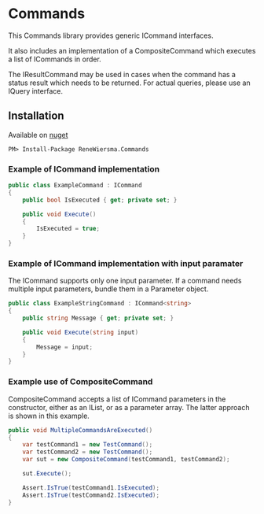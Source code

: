 # Commands

This Commands library provides generic ICommand interfaces.

It also includes an implementation of a CompositeCommand which executes a list of ICommands in order. 

The IResultCommand may be used in cases when the command has a status result which needs to be returned. For actual queries, please use an IQuery interface.

## Installation

Available on [nuget](https://www.nuget.org/packages/ReneWiersma.Commands/)

	PM> Install-Package ReneWiersma.Commands

### Example of ICommand implementation

```csharp
public class ExampleCommand : ICommand
{
    public bool IsExecuted { get; private set; }

    public void Execute()
    {
        IsExecuted = true;
    }
}
```

### Example of ICommand implementation with input paramater
The ICommand supports only one input parameter. If a command needs multiple input parameters, bundle them in a Parameter object.
```csharp
public class ExampleStringCommand : ICommand<string>
{
    public string Message { get; private set; }

    public void Execute(string input)
    {
        Message = input;
    }
}
```

### Example use of CompositeCommand
CompositeCommand accepts a list of ICommand parameters in the constructor, either as an IList, or as a parameter array. The latter approach is shown in this example.
```csharp
public void MultipleCommandsAreExecuted()
{
    var testCommand1 = new TestCommand();
    var testCommand2 = new TestCommand();
    var sut = new CompositeCommand(testCommand1, testCommand2);

    sut.Execute();

    Assert.IsTrue(testCommand1.IsExecuted);
    Assert.IsTrue(testCommand2.IsExecuted);
}
```
